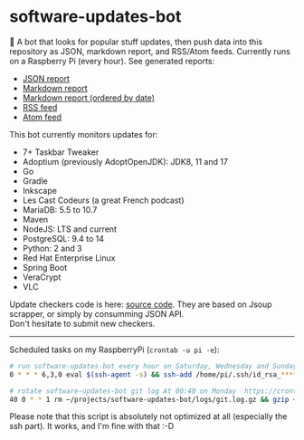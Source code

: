 # software-updates-bot
:robot: A bot that looks for popular stuff updates, then push data into this repository as JSON, markdown report, and RSS/Atom feeds. Currently runs on a Raspberry Pi (every hour). See generated reports:  
* [JSON report](https://raw.githubusercontent.com/jonathanlermitage/software-updates-bot/master/report/report.json)
* [Markdown report](report/report.md)
* [Markdown report (ordered by date)](report/report-by-date.md)
* [RSS feed](https://raw.githubusercontent.com/jonathanlermitage/software-updates-bot/master/report/report.rss.xml)
* [Atom feed](https://raw.githubusercontent.com/jonathanlermitage/software-updates-bot/master/report/report.atom.xml)

This bot currently monitors updates for:
* 7+ Taskbar Tweaker
* Adoptium (previously AdoptOpenJDK): JDK8, 11 and 17
* Go 
* Gradle
* Inkscape
* Les Cast Codeurs (a great French podcast)
* MariaDB: 5.5 to 10.7
* Maven
* NodeJS: LTS and current
* PostgreSQL: 9.4 to 14
* Python: 2 and 3
* Red Hat Enterprise Linux
* Spring Boot
* VeraCrypt
* VLC

Update checkers code is here: [source code](https://github.com/jonathanlermitage/software-updates-bot/tree/master/src/main/kotlin/biz/lermitage/sub/service/checker/impl). They are based on Jsoup scrapper, or simply by consumming JSON API.  
Don't hesitate to submit new checkers. 

---

Scheduled tasks on my RaspberryPi (`crontab -u pi -e`):

```bash
# run software-updates-bot every hour on Saturday, Wednesday and Sunday
0 * * * 6,3,0 eval $(ssh-agent -s) && ssh-add /home/pi/.ssh/id_rsa_************* && cd /home/pi/projects/software-updates-bot/ && git fetch origin && git reset --hard origin && ./run.sh && pkill -f ssh-agent

# rotate software-updates-bot git log At 00:40 on Monday  https://crontab.guru/#40_0_*_*_1
40 0 * * 1 rm ~/projects/software-updates-bot/logs/git.log.gz && gzip ~/projects/software-updates-bot/logs/git.log && rm ~/projects/software-updates-bot/logs/git.log
```

Please note that this script is absolutely not optimized at all (especially the ssh part). It works, and I'm fine with that :-D
